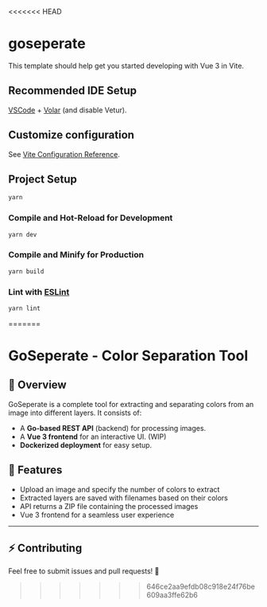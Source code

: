 <<<<<<< HEAD
# goseperate

This template should help get you started developing with Vue 3 in Vite.

## Recommended IDE Setup

[VSCode](https://code.visualstudio.com/) + [Volar](https://marketplace.visualstudio.com/items?itemName=Vue.volar) (and disable Vetur).

## Customize configuration

See [Vite Configuration Reference](https://vite.dev/config/).

## Project Setup

```sh
yarn
```

### Compile and Hot-Reload for Development

```sh
yarn dev
```

### Compile and Minify for Production

```sh
yarn build
```

### Lint with [ESLint](https://eslint.org/)

```sh
yarn lint
```
=======
# GoSeperate - Color Separation Tool

## 📌 Overview
GoSeperate is a complete tool for extracting and separating colors from an image into different layers. It consists of:
- A **Go-based REST API** (backend) for processing images.
- A **Vue 3 frontend** for an interactive UI. (WIP)
- **Dockerized deployment** for easy setup.

## 🚀 Features
- Upload an image and specify the number of colors to extract
- Extracted layers are saved with filenames based on their colors
- API returns a ZIP file containing the processed images
- Vue 3 frontend for a seamless user experience
---

## ⚡ Contributing
Feel free to submit issues and pull requests! 🚀
>>>>>>> 646ce2aa9efdb08c918e24f76be609aa3ffe62b6
